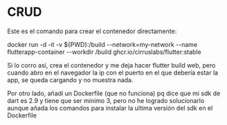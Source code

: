 # CRUD

Este es el comando para crear el contenedor directamente: 

docker run -d -it -v ${PWD}:/build --network=my-network --name flutterapp-container --workdir /build ghcr.io/cirruslabs/flutter:stable

Si lo corro así, crea el contenedor y me deja hacer flutter build web, pero cuando abro en el navegador la ip con el puerto en el que debería estar la app, se queda cargando y no muestra nada.

Por otro lado, añadí un Dockerfile (que no funciona) pq dice que mi sdk de dart es 2.9 y tiene que ser minimo 3, pero no he logrado solucionarlo aunque añada los comandos para instalar la ultima versión del sdk en el Dockerfile
